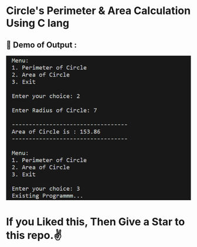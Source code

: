 # Circle's Perimeter & Area Calculation Using C lang 

## 👀 Demo of Output :
![Output of Program](https://raw.githubusercontent.com/smalakargh/collegeWork/refs/heads/main/Circle/src/outputCircle.png)

# If you Liked this, Then Give a Star to this repo.✌️